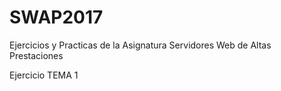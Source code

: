 # SWAP2017
Ejercicios y Practicas de la Asignatura Servidores Web de Altas Prestaciones

Ejercicio TEMA 1
